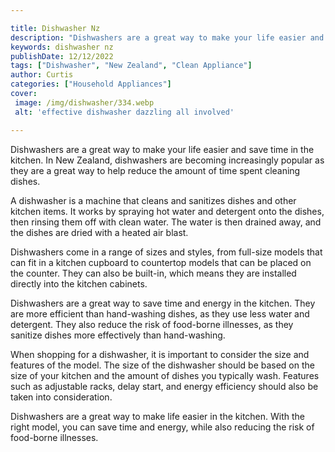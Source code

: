 ```yaml
---

title: Dishwasher Nz
description: "Dishwashers are a great way to make your life easier and save time in the kitchen. In New Zealand, dishwashers are becoming increa...keep going and find out"
keywords: dishwasher nz
publishDate: 12/12/2022
tags: ["Dishwasher", "New Zealand", "Clean Appliance"]
author: Curtis
categories: ["Household Appliances"]
cover: 
 image: /img/dishwasher/334.webp
 alt: 'effective dishwasher dazzling all involved'

---
```


Dishwashers are a great way to make your life easier and save time in the kitchen. In New Zealand, dishwashers are becoming increasingly popular as they are a great way to help reduce the amount of time spent cleaning dishes.

A dishwasher is a machine that cleans and sanitizes dishes and other kitchen items. It works by spraying hot water and detergent onto the dishes, then rinsing them off with clean water. The water is then drained away, and the dishes are dried with a heated air blast.

Dishwashers come in a range of sizes and styles, from full-size models that can fit in a kitchen cupboard to countertop models that can be placed on the counter. They can also be built-in, which means they are installed directly into the kitchen cabinets.

Dishwashers are a great way to save time and energy in the kitchen. They are more efficient than hand-washing dishes, as they use less water and detergent. They also reduce the risk of food-borne illnesses, as they sanitize dishes more effectively than hand-washing.

When shopping for a dishwasher, it is important to consider the size and features of the model. The size of the dishwasher should be based on the size of your kitchen and the amount of dishes you typically wash. Features such as adjustable racks, delay start, and energy efficiency should also be taken into consideration.

Dishwashers are a great way to make life easier in the kitchen. With the right model, you can save time and energy, while also reducing the risk of food-borne illnesses.
